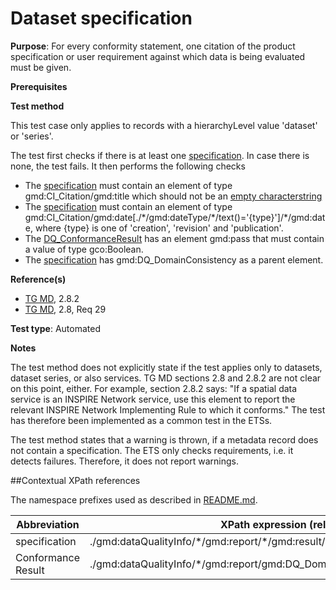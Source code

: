 # Dataset specification

**Purpose**: For every conformity statement, one citation of the product specification or user requirement against which data is being evaluated must be given.

**Prerequisites**

**Test method**

This test case only applies to records with a hierarchyLevel value 'dataset' or 'series'.

The test first checks if there is at least one [specification](#specification). In case there is none, the test fails.
It then performs the following checks
*	The [specification](#specification) must contain an element of type gmd:CI_Citation/gmd:title which should not be an [empty characterstring](./README#emptychar)
*	The [specification](#specification) must contain an element of type gmd:CI_Citation/gmd:date[./\*/gmd:dateType/\*/text()='{type}']/\*/gmd:date, where {type} is one of 'creation', 'revision' and 'publication'.
*	The [DQ_ConformanceResult](#DQ_ConformanceResult) has an element gmd:pass that must contain a value of type gco:Boolean.
*	The [specification](#specification) has gmd:DQ_DomainConsistency as a parent element.

**Reference(s)**

* [TG MD](./README#ref_TG_MD), 2.8.2
* [TG MD](./README#ref_TG_MD), 2.8, Req 29

**Test type**: Automated

**Notes**

The test method does not explicitly state if the test applies only to datasets, dataset series, or also services. TG MD sections 2.8 and 2.8.2 are not clear on this point, either. For example, section 2.8.2 says: "If a spatial  data service is an INSPIRE Network service, use this element to report the relevant INSPIRE Network Implementing Rule to which it conforms." The test has therefore been implemented as a common test in the ETSs.

The test method states that a warning is thrown, if a metadata record does not contain a specification. The ETS only checks requirements, i.e. it detects failures. Therefore, it does not report warnings.

##Contextual XPath references

The namespace prefixes used as described in [README.md](./README#namespaces).

Abbreviation                                   |  XPath expression (relative to gmd:MD_Metadata)
-----------------------------------------------| -------------------------------------------------------------------------
<a name="specification"></a> specification    | ./gmd:dataQualityInfo/\*/gmd:report/\*/gmd:result/\*/gmd:specification
<a name="DQ_ConformanceResult"></a> Conformance Result    | ./gmd:dataQualityInfo/*/gmd:report/gmd:DQ_DomainConsistency/gmd:result/gmd:DQ_ConformanceResult
